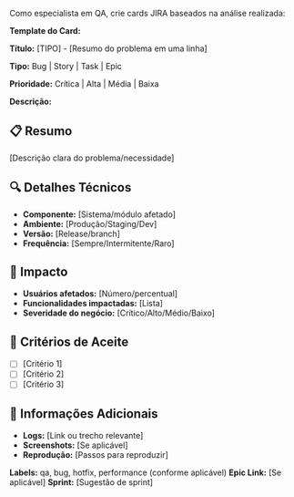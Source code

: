 Como especialista em QA, crie cards JIRA baseados na análise realizada:

**Template do Card:**

**Título:** [TIPO] - [Resumo do problema em uma linha]

**Tipo:** Bug | Story | Task | Epic

**Prioridade:** Crítica | Alta | Média | Baixa

**Descrição:**
## 📋 Resumo
[Descrição clara do problema/necessidade]

## 🔍 Detalhes Técnicos
- **Componente:** [Sistema/módulo afetado]
- **Ambiente:** [Produção/Staging/Dev]
- **Versão:** [Release/branch]
- **Frequência:** [Sempre/Intermitente/Raro]

## 🚨 Impacto
- **Usuários afetados:** [Número/percentual]
- **Funcionalidades impactadas:** [Lista]
- **Severidade do negócio:** [Crítico/Alto/Médio/Baixo]

## 🔧 Critérios de Aceite
- [ ] [Critério 1]
- [ ] [Critério 2]
- [ ] [Critério 3]

## 📝 Informações Adicionais
- **Logs:** [Link ou trecho relevante]
- **Screenshots:** [Se aplicável]
- **Reprodução:** [Passos para reproduzir]

**Labels:** qa, bug, hotfix, performance (conforme aplicável)
**Epic Link:** [Se aplicável]
**Sprint:** [Sugestão de sprint]